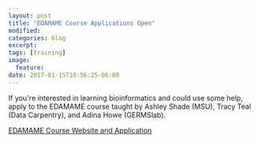 ```yaml
---
layout: post
title: "EDAMAME Course Applications Open"
modified:
categories: blog
excerpt:
tags: [training]
image:
  feature:
date: 2017-01-15T18:56:25-06:00
---
```


If you're interested in learning bioinformatics and could use some help, apply to the EDAMAME course taught by Ashley Shade (MSU), Tracy Teal (Data Carpentry), and Adina Howe (GERMSlab).

[EDAMAME Course Website and Application](http://www.edamamecourse.org/)


